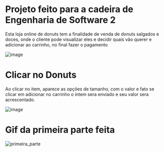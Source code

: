 # Projeto feito para a cadeira de Engenharia de Software 2

 Esta loja online de donuts tem a finalidade de venda de donuts
 salgados e doces, onde o cliente pode visualizar eles e decidir quais vão
 querer e adicionar ao carrinho, no final fazer o pagamento


![image](https://user-images.githubusercontent.com/43469465/170609229-6981fea4-25c0-45d6-a9d2-f1a2be7abc20.png)


# Clicar no Donuts
Ao clicar no item, aparece as opções de tamanho, com o valor e fato
se clicar em adicionar no carrinho o intem sera enviado e seu valor
sera acrescentado.

![image](https://user-images.githubusercontent.com/43469465/170609883-e04b64cd-2776-4ad8-8b48-e51c0a89bed0.png)


# Gif da primeira parte feita

![primeira_parte](https://user-images.githubusercontent.com/43469465/170716978-b216e092-3bfc-4ba6-932f-5079287d0469.gif)
